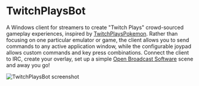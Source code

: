TwitchPlaysBot
==============

A Windows client for streamers to create "Twitch Plays" crowd-sourced gameplay experiences, inspired by [TwitchPlaysPokemon](http://www.twitch.tv/twitchplayspokemon). Rather than focusing on one particular emulator or game, the client allows you to send commands to any active application window, while the configurable joypad allows custom commands and key press combinations. Connect the client to IRC, create your overlay, set up a simple [Open Broadcast Software](http://obsproject.com) scene and away you go!

![TwitchPlaysBot screenshot](http://i.imgur.com/RimqGs7.png)
